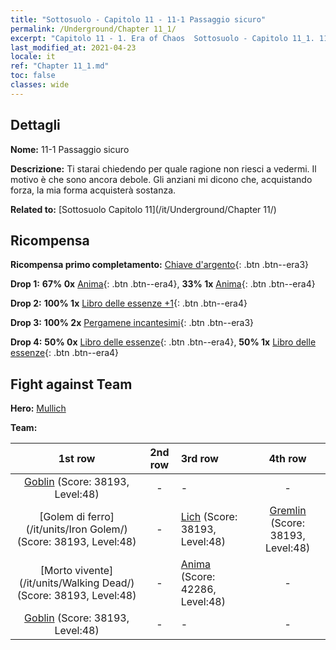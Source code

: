 ```yaml
---
title: "Sottosuolo - Capitolo 11 - 11-1 Passaggio sicuro"
permalink: /Underground/Chapter 11_1/
excerpt: "Capitolo 11 - 1. Era of Chaos  Sottosuolo - Capitolo 11_1. 11-1 Passaggio sicuro"
last_modified_at: 2021-04-23
locale: it
ref: "Chapter 11_1.md"
toc: false
classes: wide
---
```


## Dettagli

 **Nome:** 11-1 Passaggio sicuro

 **Descrizione:** Ti starai chiedendo per quale ragione non riesci a vedermi. Il motivo è che sono ancora debole. Gli anziani mi dicono che, acquistando forza, la mia forma acquisterà sostanza.

 **Related to:** [Sottosuolo Capitolo 11](/it/Underground/Chapter 11/)

## Ricompensa

 **Ricompensa primo completamento:** [Chiave d'argento](/ItemsIT/con_693/){: .btn .btn--era3}

 **Drop 1:** **67% 0x** [Anima](/ItemsIT/unt_210/){: .btn .btn--era4}, **33% 1x** [Anima](/ItemsIT/unt_210/){: .btn .btn--era4}

 **Drop 2:** **100% 1x** [Libro delle essenze +1](/ItemsIT/mat_46/){: .btn .btn--era4}

 **Drop 3:** **100% 2x** [Pergamene incantesimi](/ItemsIT/con_694/){: .btn .btn--era3}

 **Drop 4:** **50% 0x** [Libro delle essenze](/ItemsIT/mat_39/){: .btn .btn--era4}, **50% 1x** [Libro delle essenze](/ItemsIT/mat_39/){: .btn .btn--era4}


## Fight against Team
 **Hero:** [Mullich](/it/heroes/Mullich/)

 **Team:**


  | 1st row | 2nd row | 3rd row | 4th row |
  |:----:|:----:|:----|:----:|
  | [Goblin](/it/units/Goblin/) (Score: 38193, Level:48)  | - | - | - |
  | [Golem di ferro](/it/units/Iron Golem/) (Score: 38193, Level:48)  | - | [Lich](/it/units/Lich/) (Score: 38193, Level:48)  | [Gremlin](/it/units/Gremlin/) (Score: 38193, Level:48)  |
  | [Morto vivente](/it/units/Walking Dead/) (Score: 38193, Level:48)  | - | [Anima](/it/units/Wight/) (Score: 42286, Level:48)  | - |
  | [Goblin](/it/units/Goblin/) (Score: 38193, Level:48)  | - | - | - |


